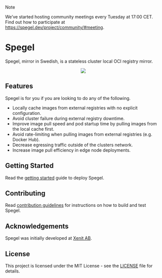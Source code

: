 > [!NOTE]  
> We’ve started hosting community meetings every Tuesday at 17:00 CET. Find out how to participate at https://spegel.dev/project/community/#meeting.

# Spegel

Spegel, mirror in Swedish, is a stateless cluster local OCI registry mirror.

<p align="center">
  <img src="https://spegel.dev/images/overview.gif">
</p>

## Features

Spegel is for you if you are looking to do any of the following.

* Locally cache images from external registries with no explicit configuration.
* Avoid cluster failure during external registry downtime.
* Improve image pull speed and pod startup time by pulling images from the local cache first.
* Avoid rate-limiting when pulling images from external registries (e.g. Docker Hub).
* Decrease egressing traffic outside of the clusters network.
* Increase image pull efficiency in edge node deployments.

## Getting Started

Read the [getting started](https://spegel.dev/docs/getting-started/) guide to deploy Spegel.

## Contributing

Read [contribution guidelines](./CONTRIBUTING.md) for instructions on how to build and test Spegel.

## Acknowledgements

Spegel was initially developed at [Xenit AB](https://xenit.se/).

## License

This project is licensed under the MIT License - see the [LICENSE](LICENSE) file for details.
